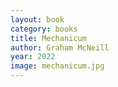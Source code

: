 ```yaml
---
layout: book
category: books
title: Mechanicum
author: Graham McNeill
year: 2022
image: mechanicum.jpg
---
```

